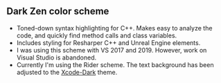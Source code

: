 ## Dark Zen color scheme
* Toned-down syntax highlighting for C++. Makes easy to analyze the code, and quickly find method calls and class variables.
* Includes styling for Resharper C++ and Unreal Engine elements.
* I was using this scheme with VS 2017 and 2019. However, work on Visual Studio is abandoned.
* Currently I'm using the Rider scheme. The text background has been adjusted to the [Xcode-Dark](https://plugins.jetbrains.com/plugin/13106-xcode-dark-theme) theme.
